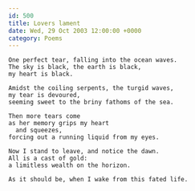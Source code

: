 ```yaml
---
id: 500
title: Lovers lament
date: Wed, 29 Oct 2003 12:00:00 +0000
category: Poems
---
```


    One perfect tear, falling into the ocean waves.  
    The sky is black, the earth is black,  
    my heart is black.

    Amidst the coiling serpents, the turgid waves,  
    my tear is devoured,  
    seeming sweet to the briny fathoms of the sea.

    Then more tears come  
    as her memory grips my heart  
      and squeezes,  
    forcing out a running liquid from my eyes.

    Now I stand to leave, and notice the dawn.  
    All is a cast of gold:  
    a limitless wealth on the horizon.

    As it should be, when I wake from this fated life.


